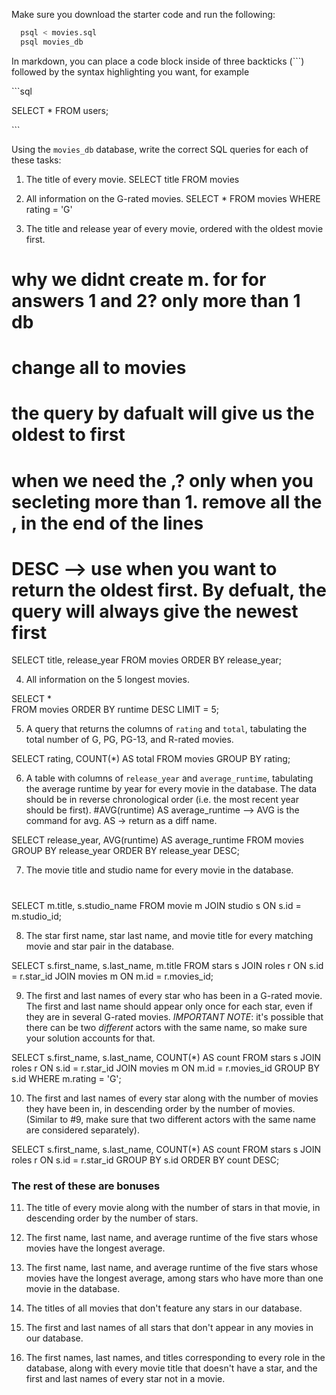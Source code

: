 Make sure you download the starter code and run the following:

```sh
  psql < movies.sql
  psql movies_db
```

In markdown, you can place a code block inside of three backticks (```) followed by the syntax highlighting you want, for example

\```sql

SELECT \* FROM users;

\```

Using the `movies_db` database, write the correct SQL queries for each of these tasks:

1.  The title of every movie.
SELECT title
FROM movies

2.  All information on the G-rated movies.
SELECT *
FROM movies
WHERE rating = 'G'

3.  The title and release year of every movie, ordered with the
   oldest movie first.
# why we didnt create m. for for answers 1 and 2? only more than 1 db
# change all to movies 
# the query by dafualt will give us the oldest to first 
# when we need the ,? only when you secleting more than 1. remove all the , in the end of the lines
# DESC --> use when you want to return the oldest first. By defualt, the query will always give the newest first 

SELECT title, release_year
    FROM movies
    ORDER BY release_year;

4.  All information on the 5 longest movies.

SELECT *  
    FROM movies
    ORDER BY runtime DESC
    LIMIT = 5;

5.  A query that returns the columns of `rating` and `total`, tabulating the total number of G, PG, PG-13, and R-rated movies.

SELECT rating, COUNT(*) AS total
      FROM movies
      GROUP BY rating;
   
6.  A table with columns of `release_year` and `average_runtime`,
   tabulating the average runtime by year for every movie in the database. The data should be in reverse chronological order (i.e. the most recent year should be first).
#AVG(runtime) AS average_runtime --> AVG is the command for avg.   AS -> return as a diff name. 

SELECT release_year, AVG(runtime) AS average_runtime
      FROM movies
      GROUP BY release_year
      ORDER BY release_year DESC;

7.  The movie title and studio name for every movie in the
    database.
#
SELECT m.title, s.studio_name
      FROM movie m
      JOIN studio s
      ON s.id = m.studio_id;

8.  The star first name, star last name, and movie title for every
    matching movie and star pair in the database.

SELECT s.first_name, s.last_name, m.title
      FROM stars s
      JOIN roles r
      ON s.id = r.star_id
      JOIN movies m
      ON m.id = r.movies_id;

9.  The first and last names of every star who has been in a G-rated movie. The first and last name should appear only once for each star, even if they are in several G-rated movies. *IMPORTANT NOTE*: it's possible that there can be two *different* actors with the same name, so make sure your solution accounts for that.

SELECT s.first_name, s.last_name, COUNT(*) AS count
      FROM stars s
      JOIN roles r 
      ON s.id = r.star_id
      JOIN movies m 
      ON m.id = r.movies_id
      GROUP BY s.id
      WHERE m.rating = 'G';

10. The first and last names of every star along with the number
    of movies they have been in, in descending order by the number of movies. (Similar to #9, make sure
    that two different actors with the same name are considered separately).

SELECT s.first_name, s.last_name, COUNT(*) AS count
      FROM stars s
      JOIN roles r 
      ON s.id = r.star_id
      GROUP BY s.id
      ORDER BY count DESC;

### The rest of these are bonuses

11. The title of every movie along with the number of stars in
    that movie, in descending order by the number of stars.

12. The first name, last name, and average runtime of the five
    stars whose movies have the longest average.

13. The first name, last name, and average runtime of the five
    stars whose movies have the longest average, among stars who have more than one movie in the database.

14. The titles of all movies that don't feature any stars in our
    database.

15. The first and last names of all stars that don't appear in any movies in our database.

16. The first names, last names, and titles corresponding to every
    role in the database, along with every movie title that doesn't have a star, and the first and last names of every star not in a movie.
